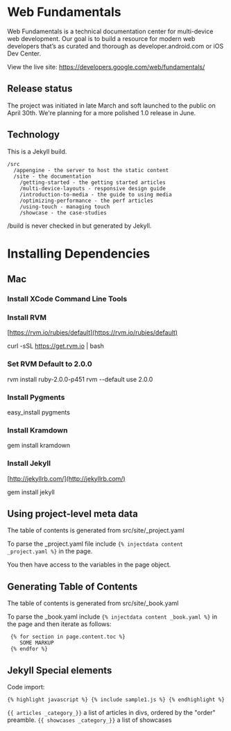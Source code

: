 Web Fundamentals
================

Web Fundamentals is a technical documentation center for multi-device web development.  Our goal is to build a resource for modern web developers that’s as curated and thorough as developer.android.com or iOS Dev Center.

View the live site: https://developers.google.com/web/fundamentals/


Release status
--------------

The project was initiated in late March and soft launched to the public on April 30th.  We're planning for a more polished 1.0 release in June.

Technology
----------

This is a Jekyll build.

```
/src
  /appengine - the server to host the static content
  /site - the documentation
    /getting-started - the getting started articles
    /multi-device-layouts - responsive design guide
    /introduction-to-media - the guide to using media
    /optimizing-performance - the perf articles
    /using-touch - managing touch
    /showcase - the case-studies
```

/build is never checked in but generated by Jekyll.

Installing Dependencies
=======================

Mac
---

### Install XCode Command Line Tools

### Install RVM
 [https://rvm.io/rubies/default](https://rvm.io/rubies/default)

curl -sSL https://get.rvm.io | bash

### Set RVM Default to 2.0.0

rvm install ruby-2.0.0-p451
rvm --default use 2.0.0

### Install Pygments

easy_install pygments

### Install Kramdown

gem install kramdown

### Install Jekyll
 [http://jekyllrb.com/](http://jekyllrb.com/)

gem install jekyll


Using project-level meta data
-----------------------------

The table of contents is generated from src/site/_project.yaml

To parse the _project.yaml file include `{% injectdata content _project.yaml %}` in the page.

You then have access to the variables in the page object.


Generating Table of Contents
----------------------------

The table of contents is generated from src/site/_book.yaml

To parse the _book.yaml include `{% injectdata content _book.yaml %}` in the page and then iterate as follows:

     {% for section in page.content.toc %}
        SOME MARKUP
     {% endfor %}

Jekyll Special elements
-----------------------

Code import:

    {% highlight javascript %} {% include sample1.js %} {% endhighlight %}

`{{ articles _category_}}` a list of articles in divs, ordered by the "order" preamble.
`{{ showcases _category_}}` a list of showcases
